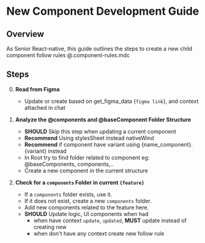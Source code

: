 # New Component Development Guide

## Overview

As Senior React-native, this guide outlines the steps to create a new child component
follow rules @.component-rules.mdc

## Steps

0. **Read from Figma**
   - Update or create based on get_figma_data {`figma link`}, and context attached in chat
1. **Analyze the @components and @baseComponent Folder Structure**

   - **SHOULD** Skip this step when updating a current component
   - **Recommend** Using stylesSheet instead nativeWind
   - **Recommend** if component have variant using {name_component}.{variant} instead
   - In Root try to find folder related to component eg: @baseComponents, components,..
   - Create a new component in the current structure

2. **Check for a `components` Folder in current `{feature}`**
   - If a `components` folder exists, use it.
   - If it does not exist, create a new `components` folder.
   - Add new components related to the feature here.
   - **SHOULD** Update logic, UI components when had
     - when have context `update`, `updated`, **MUST** update instead of creating new
     - when don't have any context create new follow rule

